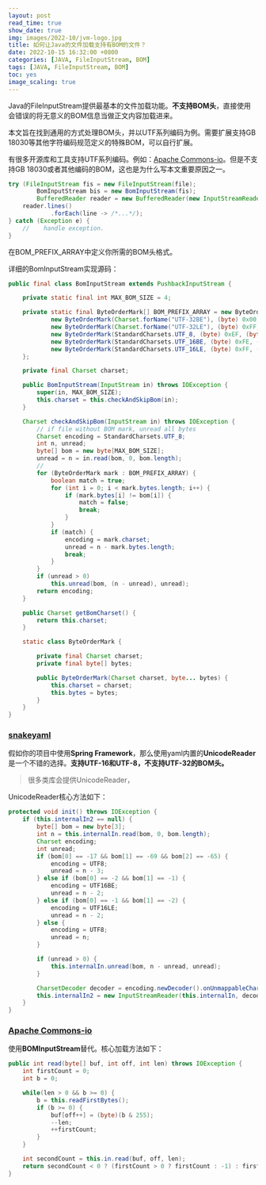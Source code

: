 ```yaml
---
layout: post
read_time: true
show_date: true
img: images/2022-10/jvm-logo.jpg
title: 如何让Java的文件加载支持有BOM的文件？
date: 2022-10-15 16:32:00 +0800
categories: [JAVA, FileInputStream, BOM]
tags: [JAVA, FileInputStream, BOM]
toc: yes
image_scaling: true
---
```


Java的FileInputStream提供最基本的文件加载功能。**不支持BOM头**，直接使用会错误的将无意义的BOM信息当做正文内容加载进来。

本文旨在找到通用的方式处理BOM头，并以UTF系列编码为例。需要扩展支持GB 18030等其他字符编码规范定义的特殊BOM，可以自行扩展。

有很多开源库和工具支持UTF系列编码。例如：[Apache Commons-io](https://commons.apache.org/proper/commons-io)。但是不支持GB 18030或者其他编码的BOM，这也是为什么写本文重要原因之一。

```java
try (FileInputStream fis = new FileInputStream(file);
        BomInputStream bis = new BomInputStream(fis);
        BufferedReader reader = new BufferedReader(new InputStreamReader(bis, bis.getBomCharset()))) {
    reader.lines()
            .forEach(line -> /*...*/);
} catch (Exception e) {
    //    handle exception.
}
```

在BOM_PREFIX_ARRAY中定义你所需的BOM头格式。

详细的BomInputStream实现源码：

```java
public final class BomInputStream extends PushbackInputStream {

    private static final int MAX_BOM_SIZE = 4;

    private static final ByteOrderMark[] BOM_PREFIX_ARRAY = new ByteOrderMark[]{
            new ByteOrderMark(Charset.forName("UTF-32BE"), (byte) 0x00, (byte) 0x00, (byte) 0xFE, (byte) 0xFF),
            new ByteOrderMark(Charset.forName("UTF-32LE"), (byte) 0xFF, (byte) 0xFE, (byte) 0x00, (byte) 0x00),
            new ByteOrderMark(StandardCharsets.UTF_8, (byte) 0xEF, (byte) 0xBB, (byte) 0xBF),
            new ByteOrderMark(StandardCharsets.UTF_16BE, (byte) 0xFE, (byte) 0xFF),
            new ByteOrderMark(StandardCharsets.UTF_16LE, (byte) 0xFF, (byte) 0xFE)
    };

    private final Charset charset;

    public BomInputStream(InputStream in) throws IOException {
        super(in, MAX_BOM_SIZE);
        this.charset = this.checkAndSkipBom(in);
    }

    Charset checkAndSkipBom(InputStream in) throws IOException {
        // if file without BOM mark, unread all bytes
        Charset encoding = StandardCharsets.UTF_8;
        int n, unread;
        byte[] bom = new byte[MAX_BOM_SIZE];
        unread = n = in.read(bom, 0, bom.length);
        //
        for (ByteOrderMark mark : BOM_PREFIX_ARRAY) {
            boolean match = true;
            for (int i = 0; i < mark.bytes.length; i++) {
                if (mark.bytes[i] != bom[i]) {
                    match = false;
                    break;
                }
            }
            if (match) {
                encoding = mark.charset;
                unread = n - mark.bytes.length;
                break;
            }
        }
        if (unread > 0)
            this.unread(bom, (n - unread), unread);
        return encoding;
    }

    public Charset getBomCharset() {
        return this.charset;
    }

    static class ByteOrderMark {

        private final Charset charset;
        private final byte[] bytes;

        public ByteOrderMark(Charset charset, byte... bytes) {
            this.charset = charset;
            this.bytes = bytes;
        }
    }
}
```


### [snakeyaml](https://github.com/snakeyaml/snakeyaml)

假如你的项目中使用**Spring Framework**，那么使用yaml内置的**UnicodeReader**是一个不错的选择。**支持UTF-16和UTF-8，不支持UTF-32的BOM头。** 

> 很多类库会提供UnicodeReader，

UnicodeReader核心方法如下：

```java
protected void init() throws IOException {
    if (this.internalIn2 == null) {
        byte[] bom = new byte[3];
        int n = this.internalIn.read(bom, 0, bom.length);
        Charset encoding;
        int unread;
        if (bom[0] == -17 && bom[1] == -69 && bom[2] == -65) {
            encoding = UTF8;
            unread = n - 3;
        } else if (bom[0] == -2 && bom[1] == -1) {
            encoding = UTF16BE;
            unread = n - 2;
        } else if (bom[0] == -1 && bom[1] == -2) {
            encoding = UTF16LE;
            unread = n - 2;
        } else {
            encoding = UTF8;
            unread = n;
        }

        if (unread > 0) {
            this.internalIn.unread(bom, n - unread, unread);
        }

        CharsetDecoder decoder = encoding.newDecoder().onUnmappableCharacter(CodingErrorAction.REPORT);
        this.internalIn2 = new InputStreamReader(this.internalIn, decoder);
    }
}
```


### [Apache Commons-io](https://commons.apache.org/proper/commons-io)

使用**BOMInputStream**替代。核心加载方法如下：

```java
public int read(byte[] buf, int off, int len) throws IOException {
    int firstCount = 0;
    int b = 0;

    while(len > 0 && b >= 0) {
        b = this.readFirstBytes();
        if (b >= 0) {
            buf[off++] = (byte)(b & 255);
            --len;
            ++firstCount;
        }
    }

    int secondCount = this.in.read(buf, off, len);
    return secondCount < 0 ? (firstCount > 0 ? firstCount : -1) : firstCount + secondCount;
}
```





